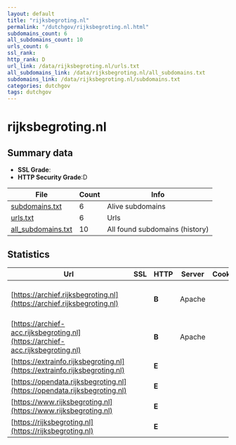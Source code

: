 ```yaml
---
layout: default
title: "rijksbegroting.nl"
permalink: "/dutchgov/rijksbegroting.nl.html"
subdomains_count: 6
all_subdomains_count: 10
urls_count: 6
ssl_rank: 
http_rank: D
url_link: /data/rijksbegroting.nl/urls.txt
all_subdomains_link: /data/rijksbegroting.nl/all_subdomains.txt
subdomains_link: /data/rijksbegroting.nl/subdomains.txt
categories: dutchgov
tags: dutchgov
---
```



# rijksbegroting.nl
## Summary data


 - **SSL Grade**:
 - **HTTP Security Grade**:D


| File       | Count | Info |
|------------|-------|------|
|[subdomains.txt](/DutchGovScope/data/rijksbegroting.nl/subdomains.txt)|6|Alive subdomains|
|[urls.txt](/DutchGovScope/data/rijksbegroting.nl/urls.txt)|6|Urls|
|[all_subdomains.txt](/DutchGovScope/data/rijksbegroting.nl/all_subdomains.txt)|10|All found subdomains (history)|


## Statistics


| Url | SSL | HTTP | Server | Cookie | HSTS | CORS | CTO | CSP | XFO | XXP | RP |FP| Tech |Title |
|--------|-------|-------|------|------|------|------|------|------|------|------|------|------|------|------|
|[https://archief.rijksbegroting.nl](https://archief.rijksbegroting.nl)| | **B**|Apache| |:white_check_mark: | | | | :white_check_mark: | | :white_check_mark: | |Apache HTTP Server HSTS|Rijksbegroting.n...|
|[https://archief-acc.rijksbegroting.nl](https://archief-acc.rijksbegroting.nl)| | **B**|Apache| |:white_check_mark: | | | | :white_check_mark: | | :white_check_mark: | |Apache HTTP Server HSTS|Rijksbegroting.n...|
|[https://extrainfo.rijksbegroting.nl](https://extrainfo.rijksbegroting.nl)| | **E**|| | | | | | | | :white_check_mark: | |HSTS|302 Found|
|[https://opendata.rijksbegroting.nl](https://opendata.rijksbegroting.nl)| | **E**|| | | | | | | | :white_check_mark: | |HSTS|302 Found|
|[https://www.rijksbegroting.nl](https://www.rijksbegroting.nl)| | **E**|| | | | | | | | :white_check_mark: | |HSTS|302 Found|
|[https://rijksbegroting.nl](https://rijksbegroting.nl)| | **E**|| | | | | | | | :white_check_mark: | |HSTS|302 Found|


